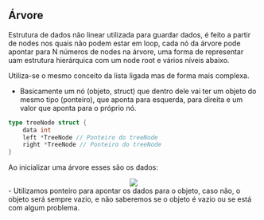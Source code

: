 ## Árvore 

Estrutura de dados não linear utilizada para guardar dados, é feito a partir de nodes nos quais não podem estar em loop, cada nó da árvore pode apontar para N números de nodes na árvore, uma forma de representar uam estrutura hierárquica com um node root e vários níveis abaixo.

Utiliza-se o mesmo conceito da lista ligada mas de forma mais complexa.

- Basicamente um nó (objeto, struct) que dentro dele vai ter um objeto do mesmo tipo (ponteiro), que aponta para esquerda, para direita e um valor que aponta para o próprio nó.

```Go
type treeNode struct {
    data int
    left *TreeNode // Ponteiro do treeNode
    right *TreeNode // Ponteiro do treeNode
}
```
Ao inicializar uma árvore esses são os dados:
<div align="center"><img src="tree.png"></div>
- Utilizamos ponteiro para apontar os dados para o objeto, caso não, o objeto será sempre vazio, e não saberemos se o objeto é vazio ou se está com algum problema.
